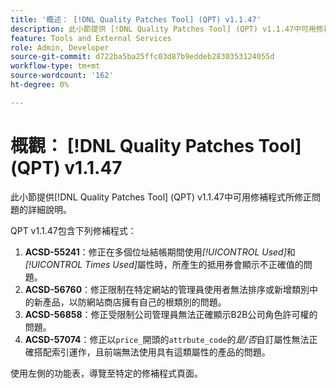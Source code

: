 ```yaml
---
title: '概述： [!DNL Quality Patches Tool] (QPT) v1.1.47'
description: 此小節提供 [!DNL Quality Patches Tool] (QPT) v1.1.47中可用修補程式所修正問題的詳細說明。
feature: Tools and External Services
role: Admin, Developer
source-git-commit: d722ba5ba25ffc03d87b9eddeb2830353124055d
workflow-type: tm+mt
source-wordcount: '162'
ht-degree: 0%

---
```


# 概觀： [!DNL Quality Patches Tool] (QPT) v1.1.47

此小節提供[!DNL Quality Patches Tool] (QPT) v1.1.47中可用修補程式所修正問題的詳細說明。

QPT v1.1.47包含下列修補程式：

1. **ACSD-55241**：修正在多個位址結帳期間使用&#x200B;*[!UICONTROL Used]*&#x200B;和&#x200B;*[!UICONTROL Times Used]*&#x200B;屬性時，所產生的抵用券會顯示不正確值的問題。
1. **ACSD-56760**：修正限制在特定網站的管理員使用者無法排序或新增類別中的新產品，以防網站商店擁有自己的根類別的問題。
1. **ACSD-56858**：修正受限制公司管理員無法正確顯示B2B公司角色許可權的問題。
1. **ACSD-57074**：修正以`price_`開頭的`attrbute_code`的&#x200B;*是/否*&#x200B;自訂屬性無法正確搭配索引運作，且前端無法使用具有這類屬性的產品的問題。

使用左側的功能表，導覽至特定的修補程式頁面。
